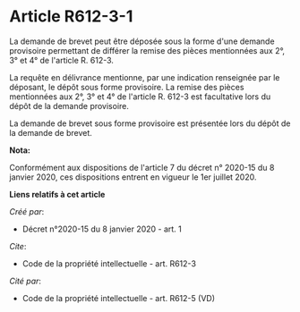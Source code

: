 # Article R612-3-1

La demande de brevet peut être déposée sous la forme d'une demande provisoire permettant de différer la remise des pièces
mentionnées aux 2°, 3° et 4° de l'article R. 612-3. 

La requête en délivrance mentionne, par une indication renseignée par le déposant, le dépôt sous forme provisoire. La remise
des pièces mentionnées aux 2°, 3° et 4° de l'article R. 612-3 est facultative lors du dépôt de la demande provisoire. 

La demande de brevet sous forme provisoire est présentée lors du dépôt de la demande de brevet.

**Nota:**

Conformément aux dispositions de l'article 7 du décret n° 2020-15 du 8 janvier 2020, ces dispositions entrent en vigueur le
1er juillet 2020.

**Liens relatifs à cet article**

_Créé par_:

  - Décret n°2020-15 du 8 janvier 2020 - art. 1

_Cite_:

  - Code de la propriété intellectuelle - art. R612-3

_Cité par_:

  - Code de la propriété intellectuelle - art. R612-5 (VD)
